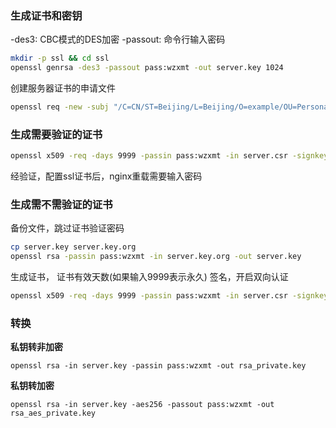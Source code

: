 ### 生成证书和密钥

 -des3: CBC模式的DES加密
 -passout: 命令行输入密码

```bash
mkdir -p ssl && cd ssl
openssl genrsa -des3 -passout pass:wzxmt -out server.key 1024
```

创建服务器证书的申请文件

```bash
openssl req -new -subj "/C=CN/ST=Beijing/L=Beijing/O=example/OU=Personal/CN=*.wzxmt.com" -passin pass:wzxmt -key server.key -out server.csr
```

### 生成需要验证的证书

```bash
openssl x509 -req -days 9999 -passin pass:wzxmt -in server.csr -signkey server.key -out server.crt
```

经验证，配置ssl证书后，nginx重载需要输入密码

### 生成需不需验证的证书

备份文件，跳过证书验证密码

```bash
cp server.key server.key.org
openssl rsa -passin pass:wzxmt -in server.key.org -out server.key
```

生成证书， 证书有效天数(如果输入9999表示永久) 签名，开启双向认证

```bash
openssl x509 -req -days 9999 -passin pass:wzxmt -in server.csr -signkey server.key -out server.crt
```

### 转换

**私钥转非加密**

```
openssl rsa -in server.key -passin pass:wzxmt -out rsa_private.key
```

**私钥转加密**

```
openssl rsa -in server.key -aes256 -passout pass:wzxmt -out rsa_aes_private.key
```